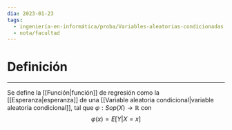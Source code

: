 ```yaml
---
dia: 2023-01-23
tags:
  - ingeniería-en-informática/proba/Variables-aleatorias-condicionadas
  - nota/facultad
---
```

# Definición
---
Se define la [[Función|función]] de regresión como la [[Esperanza|esperanza]] de una [[Variable aleatoria condicional|variable aleatoria condicional]], tal que $\varphi : Sop(X) \to \mathbb{R}$ con $$ \varphi(x) = E[Y | X = x] $$

